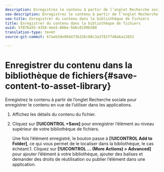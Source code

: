 ```yaml
---
description: Enregistrez le contenu à partir de l’onglet Recherche sociale pour enregistrer le contenu en vue de l’utiliser dans les applications.
seo-description: Enregistrez le contenu à partir de l’onglet Recherche sociale pour enregistrer le contenu en vue de l’utiliser dans les applications.
seo-title: Enregistrer du contenu dans la bibliothèque de fichiers
title: Enregistrer du contenu dans la bibliothèque de fichiers
uuid: 5f076a55-4358-4ee5-866e-5b6c0199b580
translation-type: tm+mt
source-git-commit: 67aeb3de964473b326c88c3a3f81ff48a6a12652

---
```



# Enregistrer du contenu dans la bibliothèque de fichiers{#save-content-to-asset-library}

Enregistrez le contenu à partir de l’onglet Recherche sociale pour enregistrer le contenu en vue de l’utiliser dans les applications.

1. Affichez les détails du contenu du fichier.
1. Cliquez sur **[!UICONTROL +Save]** pour enregistrer l’élément au niveau supérieur de votre bibliothèque de fichiers.

   Une fois l’élément enregistré, le bouton passe à **[!UICONTROL Add to Folder]**, ce qui vous permet de le localiser dans la bibliothèque, le cas échéant.1. Cliquez sur **[!UICONTROL … (More Actions) > Advanced]** pour ajouter l’élément à votre bibliothèque, ajouter des balises et demander des droits de réutilisation ou publier l’élément dans une application.

